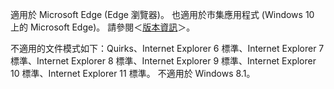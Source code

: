 適用於 Microsoft Edge (Edge 瀏覽器)。 也適用於市集應用程式 (Windows 10 上的 Microsoft Edge)。 請參閱＜[版本資訊](../../../javascript/reference/javascript-version-information.md)＞。  
  
 不適用的文件模式如下：Quirks、Internet Explorer 6 標準、Internet Explorer 7 標準、Internet Explorer 8 標準、Internet Explorer 9 標準、Internet Explorer 10 標準、Internet Explorer 11 標準。 不適用於 Windows 8.1。